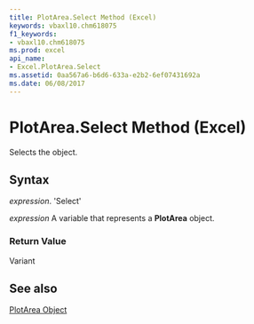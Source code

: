 ```yaml
---
title: PlotArea.Select Method (Excel)
keywords: vbaxl10.chm618075
f1_keywords:
- vbaxl10.chm618075
ms.prod: excel
api_name:
- Excel.PlotArea.Select
ms.assetid: 0aa567a6-b6d6-633a-e2b2-6ef07431692a
ms.date: 06/08/2017
---
```



# PlotArea.Select Method (Excel)

Selects the object.


## Syntax

 _expression_. 'Select'

 _expression_ A variable that represents a **PlotArea** object.


### Return Value

Variant


## See also


[PlotArea Object](Excel.PlotArea(objec).md)

